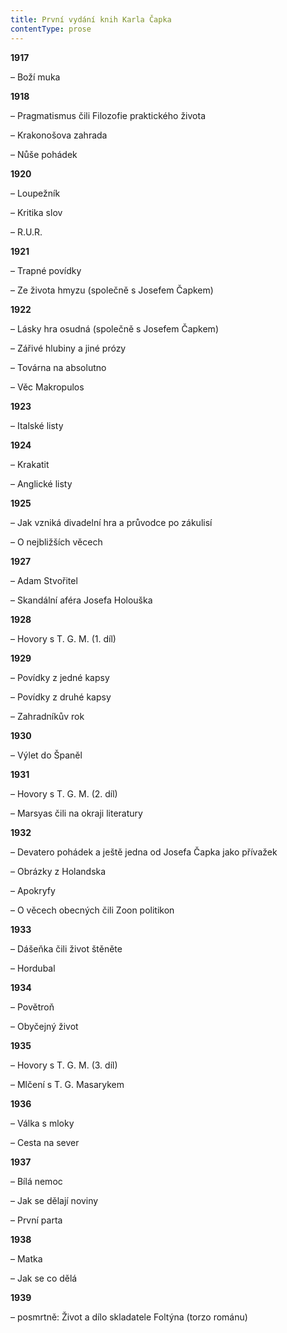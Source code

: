 ```yaml
---
title: První vydání knih Karla Čapka
contentType: prose
---
```


<section>

**1917**

– Boží muka

**1918**

– Pragmatismus čili Filozofie praktického života

– Krakonošova zahrada

– Nůše pohádek

**1920**

– Loupežník

– Kritika slov

– R.U.R.

**1921**

– Trapné povídky

– Ze života hmyzu (společně s Josefem Čapkem)

**1922**

– Lásky hra osudná (společně s Josefem Čapkem)

– Zářivé hlubiny a jiné prózy

– Továrna na absolutno

– Věc Makropulos

**1923**

– Italské listy

**1924**

– Krakatit

– Anglické listy

**1925**

– Jak vzniká divadelní hra a průvodce po zákulisí

– O nejbližších věcech

**1927**

– Adam Stvořitel

– Skandální aféra Josefa Holouška

**1928**

– Hovory s T. G. M. (1. díl)

**1929**

– Povídky z jedné kapsy

– Povídky z druhé kapsy

– Zahradníkův rok

**1930**

– Výlet do Španěl

**1931**

– Hovory s T. G. M. (2. díl)

– Marsyas čili na okraji literatury

**1932**

– Devatero pohádek a ještě jedna od Josefa Čapka jako přívažek

– Obrázky z Holandska

– Apokryfy

– O věcech obecných čili Zoon politikon

**1933**

– Dášeňka čili život štěněte

– Hordubal

**1934**

– Povětroň

– Obyčejný život

**1935**

– Hovory s T. G. M. (3. díl)

– Mlčení s T. G. Masarykem

**1936**

– Válka s mloky

– Cesta na sever

**1937**

– Bílá nemoc

– Jak se dělají noviny

– První parta

**1938**

– Matka

– Jak se co dělá

**1939**

– posmrtně: Život a dílo skladatele Foltýna (torzo románu)

</section>

[^1]: Mary, jak se daří? Pěkně jsi hrála! _Pozn. red_.

[^2]: Máš talent, … ty jsi tak chytrá! Pověz, co by ti měl papa darovat? _Pozn. red._

[^3]: Nechtěla bych mít jen tolik hodin. _Pozn. red._

[^4]: No no, přirozeně … ne, jak jsi chytrá! _Pozn. red._

[^5]: Ano, mé dítě, to můžeš. _Pozn. red._

[^6]: A, to jste vy. _Pozn. red._

[^7]: Ano, paní hraběnko. _Pozn. red._

[^8]: Snad nečekáte, že se omluvím? _Pozn. red._

[^9]: Nuže, není tedy důvod, abyste mi stála v cestě. _Pozn. red._

[^10]: Vezměte si švestky, slečno. _Pozn. red._

[^11]: Díky, díky, paní hraběnko.“ _Pozn. red._

[^12]: Bájný obr Argus (Argos) měl mnoho očí, z nichž jedno stále bdělo. _Pozn. red._

[^13]: … seď rovně! _Pozn. red._

[^14]: Mohu se projet? _Pozn. red._

[^15]: Pojedeš s námi? _Pozn. red._

[^16]: Výřit – vejrat. _Pozn. red._

[^17]: Co, Olga nejde? _Pozn. red._

[^18]: Komplicita (z franc.) – srozumění. _Pozn. red._

[^19]: Lambrekýny (franc.) – obloukové záclonky, závěsy. _Pozn. red._
